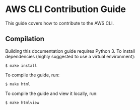 # AWS CLI Contribution Guide

This guide covers how to contribute to the AWS CLI.

## Compilation

Building this documentation guide requires Python 3. To install dependencies (highly suggested to use a virtual environment):

```
$ make install
```

 To compile the guide, run:

```
$ make html
```

To compile the guide and view it locally, run:

```
$ make htmlview
```
